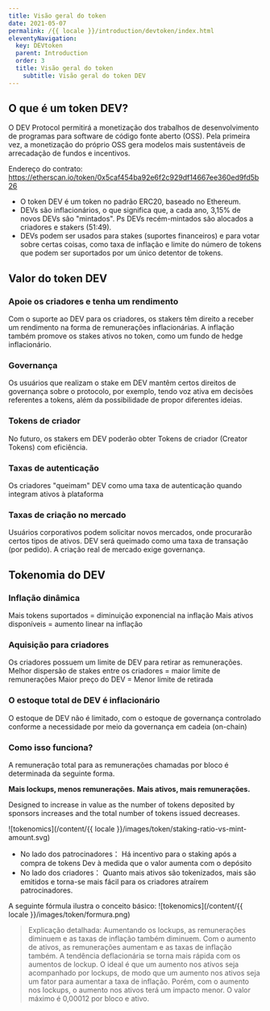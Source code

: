 ```yaml
---
title: Visão geral do token
date: 2021-05-07
permalink: /{{ locale }}/introduction/devtoken/index.html
eleventyNavigation:
  key: DEVtoken
  parent: Introduction
  order: 3
  title: Visão geral do token
	subtitle: Visão geral do token DEV
---
```


## O que é um token DEV?

O DEV Protocol permitirá a monetização dos trabalhos de desenvolvimento de programas para software de código fonte aberto (OSS). Pela primeira vez, a monetização do próprio OSS gera modelos mais sustentáveis de arrecadação de fundos e incentivos.

Endereço do contrato: https://etherscan.io/token/0x5caf454ba92e6f2c929df14667ee360ed9fd5b26

- O token DEV é um token no padrão ERC20, baseado no Ethereum.
- DEVs são inflacionários, o que significa que, a cada ano, 3,15% de novos DEVs são "mintados". Ps DEVs recém-mintados são alocados a criadores e stakers (51:49).
- DEVs podem ser usados para stakes (suportes financeiros) e para votar sobre certas coisas, como taxa de inflação e limite do número de tokens que podem ser suportados por um único detentor de tokens.

## Valor do token DEV

### Apoie os criadores e tenha um rendimento

Com o suporte ao DEV para os criadores, os stakers têm direito a receber um rendimento na forma de remunerações inflacionárias. A inflação também promove os stakes ativos no token, como um fundo de hedge inflacionário.

### Governança

Os usuários que realizam o stake em DEV mantêm certos direitos de governança sobre o protocolo, por exemplo, tendo voz ativa em decisões referentes a tokens, além da possibilidade de propor diferentes ideias.

### Tokens de criador

No futuro, os stakers em DEV poderão obter Tokens de criador (Creator Tokens) com eficiência.

### Taxas de autenticação

Os criadores "queimam" DEV como uma taxa de autenticação quando integram ativos à plataforma

### Taxas de criação no mercado

Usuários corporativos podem solicitar novos mercados, onde procurarão certos tipos de ativos. DEV será queimado como uma taxa de transação (por pedido). A criação real de mercado exige governança.

## Tokenomia do DEV

### Inflação dinâmica

Mais tokens suportados = diminuição exponencial na inflação
Mais ativos disponíveis = aumento linear na inflação

### Aquisição para criadores

Os criadores possuem um limite de DEV para retirar as remunerações.
Melhor dispersão de stakes entre os criadores = maior limite de remunerações
Maior preço do DEV = Menor limite de retirada

### O estoque total de DEV é inflacionário

O estoque de DEV não é limitado, com o estoque de governança controlado conforme a necessidade por meio da governança em cadeia (on-chain)

### Como isso funciona?

A remuneração total para as remunerações chamadas por bloco é determinada da seguinte forma.

**Mais lockups, menos remunerações.**
**Mais ativos, mais remunerações.**

Designed to increase in value as the number of tokens deposited by sponsors increases and the total number of tokens issued decreases.

![tokenomics](/content/{{ locale }}/images/token/staking-ratio-vs-mint-amount.svg)

- No lado dos patrocinadores： Há incentivo para o staking após a compra de tokens Dev à medida que o valor aumenta com o depósito
- No lado dos criadores： Quanto mais ativos são tokenizados, mais são emitidos e torna-se mais fácil para os criadores atraírem patrocinadores.

A seguinte fórmula ilustra o conceito básico:
![tokenomics](/content/{{ locale }}/images/token/formura.png)

> Explicação detalhada:
> Aumentando os lockups, as remunerações diminuem e as taxas de inflação também diminuem. Com o aumento de ativos, as remunerações aumentam e as taxas de inflação também. A tendência deflacionária se torna mais rápida com os aumentos de lockup. O ideal é que um aumento nos ativos seja acompanhado por lockups, de modo que um aumento nos ativos seja um fator para aumentar a taxa de inflação. Porém, com o aumento nos lockups, o aumento nos ativos terá um impacto menor. O valor máximo é 0,00012 por bloco e ativo.
